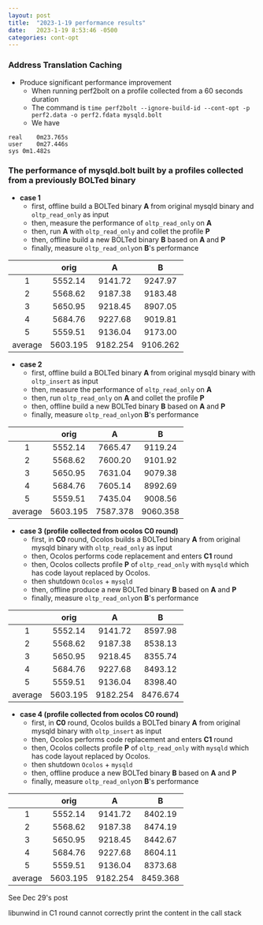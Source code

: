 ```yaml
---
layout: post
title:  "2023-1-19 performance results"
date:   2023-1-19 8:53:46 -0500
categories: cont-opt 
---
```

### Address Translation Caching
- Produce significant performance improvement
    + When running perf2bolt on a profile collected from a 60 seconds duration
    + The command is `time perf2bolt --ignore-build-id --cont-opt -p perf2.data -o perf2.fdata mysqld.bolt`
    + We have
```
real	0m23.765s
user	0m27.446s
sys	0m1.482s
```

### The performance of mysqld.bolt built by a profiles collected from a previously BOLTed binary
- <strong>case 1</strong>
    + first, offline build a BOLTed binary <strong>A</strong> from original mysqld binary and `oltp_read_only` as input
    + then, measure the performance of `oltp_read_only` on <strong>A</strong>
    + then, run <strong>A</strong> with `oltp_read_only` and collet the profile <strong>P</strong>
    + then, offline build a new BOLTed binary <strong>B</strong> based on <strong>A</strong> and <strong>P</strong>
    + finally, measure `oltp_read_only`on <strong>B</strong>'s performance 

|   | orig | A | B | 
| :----: |:----:|   :----:| :----: | 
| 1 | 5552.14 | 9141.72 | 9247.97 | 
| 2 | 5568.62 | 9187.38 | 9183.48 |
| 3 | 5650.95 | 9218.45 | 8907.05 |
| 4 | 5684.76 | 9227.68 | 9019.81 |
| 5 | 5559.51 | 9136.04 | 9173.00 |
| average | 5603.195 | 9182.254 | 9106.262 |

- <strong>case 2</strong>
    + first, offline build a BOLTed binary <strong>A</strong> from original mysqld binary with `oltp_insert` as input
    + then, measure the performance of `oltp_read_only` on <strong>A</strong>
    + then, run `oltp_read_only` on <strong>A</strong> and collet the profile <strong>P</strong>
    + then, offline build a new BOLTed binary <strong>B</strong> based on <strong>A</strong> and <strong>P</strong>
    + finally, measure `oltp_read_only`on <strong>B</strong>'s performance

|   | orig | A | B | 
| :----: |:----: |:----:|   :----:| 
| 1 | 5552.14 | 7665.47 | 9119.24 | 
| 2 | 5568.62 | 7600.20 | 9101.92 |
| 3 | 5650.95 | 7631.04 | 9079.38 |
| 4 | 5684.76 | 7605.14 | 8992.69 |
| 5 | 5559.51 | 7435.04 | 9008.56 |
| average | 5603.195 | 7587.378 | 9060.358 |  

- <strong>case 3 (profile collected from ocolos C0 round)</strong>
    + first, in <strong>C0</strong> round, Ocolos builds a BOLTed binary <strong>A</strong> from original mysqld binary with `oltp_read_only` as input
    + then, Ocolos performs code replacement and enters <strong>C1</strong> round
    + then, Ocolos collects profile <strong>P</strong> of `oltp_read_only` with `mysqld` which has code layout replaced by Ocolos. 
    + then shutdown `Ocolos` + `mysqld`
    + then, offline produce a new BOLTed binary <strong>B</strong> based on <strong>A</strong> and <strong>P</strong>
    + finally, measure `oltp_read_only`on <strong>B</strong>'s performance

|   | orig | A | B | 
| :----: |:----:| :----: |:----:|  
| 1 | 5552.14 | 9141.72 | 8597.98 | 
| 2 | 5568.62 | 9187.38 | 8538.13 | 
| 3 | 5650.95 | 9218.45 | 8355.74 | 
| 4 | 5684.76 | 9227.68 | 8493.12 | 
| 5 | 5559.51 | 9136.04 | 8398.40 | 
| average | 5603.195 | 9182.254 | 8476.674 |

- <strong>case 4 (profile collected from ocolos C0 round)</strong>
    + first, in <strong>C0</strong> round, Ocolos builds a BOLTed binary <strong>A</strong> from original mysqld binary with `oltp_insert` as input
    + then, Ocolos performs code replacement and enters <strong>C1</strong> round
    + then, Ocolos collects profile <strong>P</strong> of `oltp_read_only` with `mysqld` which has code layout replaced by Ocolos. 
    + then shutdown `Ocolos` + `mysqld`
    + then, offline produce a new BOLTed binary <strong>B</strong> based on <strong>A</strong> and <strong>P</strong>
    + finally, measure `oltp_read_only`on <strong>B</strong>'s performance

|   | orig | A | B | 
| :----: |:----:| :----: |:----:|  
| 1 | 5552.14 | 9141.72 | 8402.19 | 
| 2 | 5568.62 | 9187.38 | 8474.19 | 
| 3 | 5650.95 | 9218.45 | 8442.67 | 
| 4 | 5684.76 | 9227.68 | 8604.11 | 
| 5 | 5559.51 | 9136.04 | 8373.68 | 
| average | 5603.195 | 9182.254 | 8459.368 |

See Dec 29's post

libunwind in C1 round cannot correctly print the content in the call stack
    